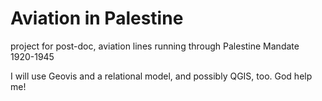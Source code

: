 # Aviation in Palestine

project for post-doc, aviation lines running through Palestine Mandate 1920-1945

I will use Geovis and a relational model, and possibly QGIS, too. 
God help me!

